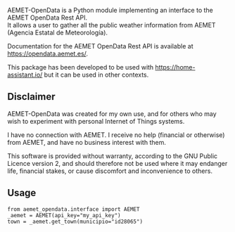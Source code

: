AEMET-OpenData is a Python module implementing an interface to the AEMET OpenData Rest API.  
It allows a user to gather all the public weather information from AEMET (Agencia Estatal de Meteorología).

Documentation for the AEMET OpenData Rest API is available at https://opendata.aemet.es/.

This package has been developed to be used with https://home-assistant.io/ but it can be used in other contexts.

Disclaimer
----------

AEMET-OpenData was created for my own use, and for others who may wish to experiment with personal Internet of Things systems.

I have no connection with AEMET. I receive no help (financial or otherwise) from AEMET, and have no business interest with them.

This software is provided without warranty, according to the GNU Public Licence version 2, and should therefore not be used where it may endanger life, financial stakes, or cause discomfort and inconvenience to others.

Usage
-----

```
from aemet_opendata.interface import AEMET
_aemet = AEMET(api_key="my_api_key")
town = _aemet.get_town(municipio="id28065")
```
